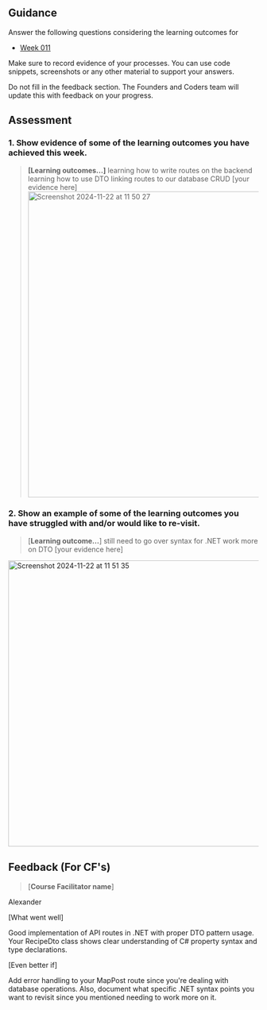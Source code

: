 ## Guidance
Answer the following questions considering the learning outcomes for
- [Week 011](https://learn.foundersandcoders.com/course/syllabus/developer/week11-project05-DOTNET-testing/learning-outcomes/)

Make sure to record evidence of your processes. You can use code snippets, screenshots or any other material to support your answers.

Do not fill in the feedback section. The Founders and Coders team will update this with feedback on your progress.

## Assessment
 ### 1. Show evidence of some of the learning outcomes you have achieved this week.
> **[Learning outcomes...]**
> learning how to write routes on the backend
> learning how to use DTO
> linking routes to our database
> CRUD
> [your evidence here]
><img width="616" alt="Screenshot 2024-11-22 at 11 50 27" src="https://github.com/user-attachments/assets/41b0239e-defb-435b-a6e0-737e202217b3">


 ### 2. Show an example of some of the learning outcomes you have struggled with and/or would like to re-visit.
> [**Learning outcome...**]
> still need to go over syntax for .NET
> work more on DTO
> [your evidence here]
<img width="576" alt="Screenshot 2024-11-22 at 11 51 35" src="https://github.com/user-attachments/assets/f0934360-864d-4e0a-ae83-f4aafffc0ce9">

## Feedback (For CF's)
> [**Course Facilitator name**]

Alexander

[What went well]

Good implementation of API routes in .NET with proper DTO pattern usage. Your RecipeDto class shows clear understanding of C# property syntax and type declarations.

[Even better if]

Add error handling to your MapPost route since you're dealing with database operations. Also, document what specific .NET syntax points you want to revisit since you mentioned needing to work more on it.
